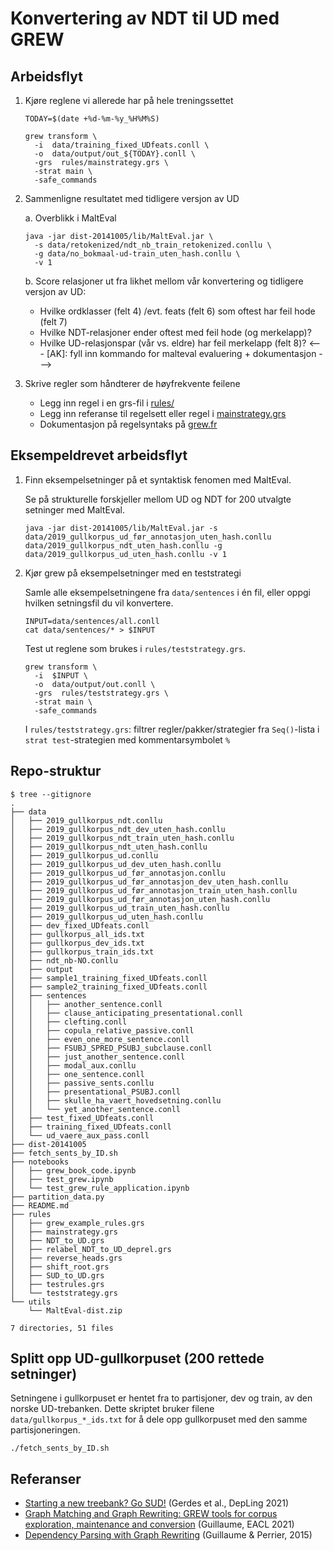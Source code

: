 # Konvertering av NDT til UD med GREW

## Arbeidsflyt

1. Kjøre reglene vi allerede har på hele treningssettet
    ```
    TODAY=$(date +%d-%m-%y_%H%M%S)

    grew transform \
      -i  data/training_fixed_UDfeats.conll \
      -o  data/output/out_${TODAY}.conll \
      -grs  rules/mainstrategy.grs \
      -strat main \
      -safe_commands
    ```
2. Sammenligne resultatet med tidligere versjon av UD 

   a. Overblikk i MaltEval

    ```
    java -jar dist-20141005/lib/MaltEval.jar \
      -s data/retokenized/ndt_nb_train_retokenized.conllu \
      -g data/no_bokmaal-ud-train_uten_hash.conllu \
      -v 1
    ```

   b. Score relasjoner ut fra likhet mellom vår konvertering og tidligere versjon av UD:
      - Hvilke ordklasser (felt 4) /evt. feats (felt 6) som oftest har feil hode (felt 7)
      - Hvilke NDT-relasjoner ender oftest med feil hode (og merkelapp)?
      - Hvilke UD-relasjonspar (vår vs. eldre) har feil merkelapp (felt 8)?
<--- [AK]: fyll inn kommando for malteval evaluering + dokumentasjon --->  

3. Skrive regler som håndterer de høyfrekvente feilene
     - Legg inn regel i en grs-fil i [rules/](./rules/)
     - Legg inn referanse til regelsett eller regel i [mainstrategy.grs](./rules/mainstrategy.grs)
     - Dokumentasjon på regelsyntaks på [grew.fr](https://grew.fr/doc/rule/)



## Eksempeldrevet arbeidsflyt
1.  Finn eksempelsetninger på et syntaktisk fenomen med MaltEval.

    Se på strukturelle forskjeller mellom UD og NDT for 200 utvalgte setninger med MaltEval. 

      ```
      java -jar dist-20141005/lib/MaltEval.jar -s data/2019_gullkorpus_ud_før_annotasjon_uten_hash.conllu data/2019_gullkorpus_ndt_uten_hash.conllu -g data/2019_gullkorpus_ud_uten_hash.conllu -v 1
      ```

2.  Kjør grew på eksempelsetninger med en teststrategi 

    Samle alle eksempelsetningene fra `data/sentences` i én fil, eller oppgi hvilken setningsfil du vil konvertere. 

    ```
    INPUT=data/sentences/all.conll
    cat data/sentences/* > $INPUT
    ```

    Test ut reglene som brukes i `rules/teststrategy.grs`.

    ```
    grew transform \
      -i  $INPUT \
      -o  data/output/out.conll \
      -grs  rules/teststrategy.grs \
      -strat main \
      -safe_commands
    ```

    I `rules/teststrategy.grs`: filtrer regler/pakker/strategier fra `Seq()`-lista i `strat test`-strategien med kommentarsymbolet `%`

## Repo-struktur

```
$ tree --gitignore
.
├── data
│   ├── 2019_gullkorpus_ndt.conllu
│   ├── 2019_gullkorpus_ndt_dev_uten_hash.conllu
│   ├── 2019_gullkorpus_ndt_train_uten_hash.conllu
│   ├── 2019_gullkorpus_ndt_uten_hash.conllu
│   ├── 2019_gullkorpus_ud.conllu
│   ├── 2019_gullkorpus_ud_dev_uten_hash.conllu
│   ├── 2019_gullkorpus_ud_før_annotasjon.conllu
│   ├── 2019_gullkorpus_ud_før_annotasjon_dev_uten_hash.conllu
│   ├── 2019_gullkorpus_ud_før_annotasjon_train_uten_hash.conllu
│   ├── 2019_gullkorpus_ud_før_annotasjon_uten_hash.conllu
│   ├── 2019_gullkorpus_ud_train_uten_hash.conllu
│   ├── 2019_gullkorpus_ud_uten_hash.conllu
│   ├── dev_fixed_UDfeats.conll
│   ├── gullkorpus_all_ids.txt
│   ├── gullkorpus_dev_ids.txt
│   ├── gullkorpus_train_ids.txt
│   ├── ndt_nb-NO.conllu
│   ├── output
│   ├── sample1_training_fixed_UDfeats.conll
│   ├── sample2_training_fixed_UDfeats.conll
│   ├── sentences
│   │   ├── another_sentence.conll
│   │   ├── clause_anticipating_presentational.conll
│   │   ├── clefting.conll
│   │   ├── copula_relative_passive.conll
│   │   ├── even_one_more_sentence.conll
│   │   ├── FSUBJ_SPRED_PSUBJ_subclause.conll
│   │   ├── just_another_sentence.conll
│   │   ├── modal_aux.conllu
│   │   ├── one_sentence.conll
│   │   ├── passive_sents.conllu
│   │   ├── presentational_PSUBJ.conll
│   │   ├── skulle_ha_vaert_hovedsetning.conllu
│   │   └── yet_another_sentence.conll
│   ├── test_fixed_UDfeats.conll
│   ├── training_fixed_UDfeats.conll
│   └── ud_vaere_aux_pass.conll
├── dist-20141005
├── fetch_sents_by_ID.sh
├── notebooks
│   ├── grew_book_code.ipynb
│   ├── test_grew.ipynb
│   └── test_grew_rule_application.ipynb
├── partition_data.py
├── README.md
├── rules
│   ├── grew_example_rules.grs
│   ├── mainstrategy.grs
│   ├── NDT_to_UD.grs
│   ├── relabel_NDT_to_UD_deprel.grs
│   ├── reverse_heads.grs
│   ├── shift_root.grs
│   ├── SUD_to_UD.grs
│   ├── testrules.grs
│   └── teststrategy.grs
└── utils
    └── MaltEval-dist.zip

7 directories, 51 files
```

## Splitt opp UD-gullkorpuset (200 rettede setninger)

Setningene i gullkorpuset er hentet fra to partisjoner, dev og train, av den norske UD-trebanken. 
Dette skriptet bruker filene `data/gullkorpus_*_ids.txt` for å dele opp gullkorpuset med den samme partisjoneringen.

```
./fetch_sents_by_ID.sh
```

## Referanser
* [Starting a new treebank? Go SUD!](https://aclanthology.org/2021.depling-1.4) (Gerdes et al., DepLing 2021)
* [Graph Matching and Graph Rewriting: GREW tools for corpus exploration, maintenance and conversion](https://aclanthology.org/2021.eacl-demos.21) (Guillaume, EACL 2021)
* [Dependency Parsing with Graph Rewriting](https://aclanthology.org/W15-2204) (Guillaume & Perrier, 2015)
